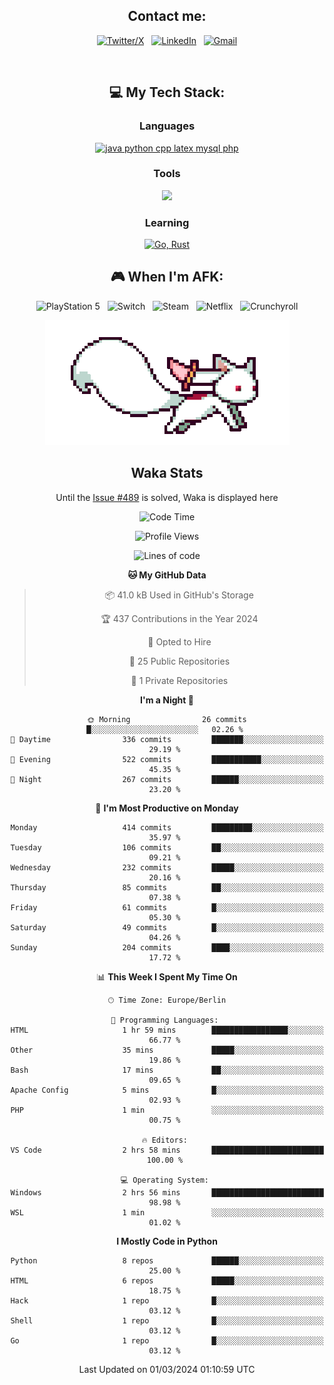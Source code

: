 <div align="center">

## Contact me:

[![Twitter/X](https://skillicons.dev/icons?i=twitter)](https://twitter.com/erikskopp) &nbsp;
[![LinkedIn](https://skillicons.dev/icons?i=linkedin)](www.linkedin.com/in/erik-skopp) &nbsp;
[![Gmail](https://skillicons.dev/icons?i=gmail)](mailto:skopp.erik@gmail.com)

<div align="center">
<br>

## 💻 My Tech Stack:

### Languages

[![java python cpp latex mysql php](https://skillicons.dev/icons?i=java,python,cpp,latex,mysql,php)](https://skillicons.dev)

### Tools

[![](https://skillicons.dev/icons?i=matlab,azure,bash,git,github,vscode)](https://skillicons.dev)

### Learning

[![Go, Rust](https://skillicons.dev/icons?i=go,rust)](https://skillicons.dev)

<!--
## 🏆 My Stats:

<p>
    <img height=175 alt="GitHub Stats" src="https://github-readme-stats.vercel.app/api?username=eskopp&show_icons=true&count_private=true&theme=dark" />&nbsp;&nbsp;
    <br><br>
    <img height=175 alt="Most Used Languages" src="https://github-readme-stats.vercel.app/api/top-langs/?username=eskopp&layout=compact&theme=dark" />&nbsp;&nbsp;
</p>
-->

## 🎮 When I'm AFK:

![PlayStation 5](https://img.shields.io/badge/Playstation%205-003791?style=for-the-badge&logo=playstation-5&logoColor=white) &nbsp;
![Switch](https://img.shields.io/badge/Switch-E60012?style=for-the-badge&logo=nintendo-switch&logoColor=white) &nbsp;
![Steam](https://img.shields.io/badge/steam-%23000000.svg?style=for-the-badge&logo=steam&logoColor=white) &nbsp;
![Netflix](https://img.shields.io/badge/Netflix-E50914?style=for-the-badge&logo=netflix&logoColor=white) &nbsp;
![Crunchyroll](https://img.shields.io/badge/Crunchyroll-F47521?style=for-the-badge&logo=crunchyroll&logoColor=white)



<center>
<img src="kyubey.gif" alt="Alt-Text" title="" >


## Waka Stats

<!-- You can view all stats here: [Waka-Stats](./Waka.md)--> 
  Until the [Issue #489](https://github.com/anmol098/waka-readme-stats/issues/499) is solved, Waka is displayed here 



<!--START_SECTION:waka-->
![Code Time](http://img.shields.io/badge/Code%20Time-54%20hrs%2014%20mins-blue)

![Profile Views](http://img.shields.io/badge/Profile%20Views-1-blue)

![Lines of code](https://img.shields.io/badge/From%20Hello%20World%20I%27ve%20Written-578.9%20thousand%20lines%20of%20code-blue)

**🐱 My GitHub Data** 

> 📦 41.0 kB Used in GitHub's Storage 
 > 
> 🏆 437 Contributions in the Year 2024
 > 
> 💼 Opted to Hire
 > 
> 📜 25 Public Repositories 
 > 
> 🔑 1 Private Repositories 
 > 
**I'm a Night 🦉** 

```text
🌞 Morning                26 commits          █░░░░░░░░░░░░░░░░░░░░░░░░   02.26 % 
🌆 Daytime                336 commits         ███████░░░░░░░░░░░░░░░░░░   29.19 % 
🌃 Evening                522 commits         ███████████░░░░░░░░░░░░░░   45.35 % 
🌙 Night                  267 commits         ██████░░░░░░░░░░░░░░░░░░░   23.20 % 
```
📅 **I'm Most Productive on Monday** 

```text
Monday                   414 commits         █████████░░░░░░░░░░░░░░░░   35.97 % 
Tuesday                  106 commits         ██░░░░░░░░░░░░░░░░░░░░░░░   09.21 % 
Wednesday                232 commits         █████░░░░░░░░░░░░░░░░░░░░   20.16 % 
Thursday                 85 commits          ██░░░░░░░░░░░░░░░░░░░░░░░   07.38 % 
Friday                   61 commits          █░░░░░░░░░░░░░░░░░░░░░░░░   05.30 % 
Saturday                 49 commits          █░░░░░░░░░░░░░░░░░░░░░░░░   04.26 % 
Sunday                   204 commits         ████░░░░░░░░░░░░░░░░░░░░░   17.72 % 
```


📊 **This Week I Spent My Time On** 

```text
🕑︎ Time Zone: Europe/Berlin

💬 Programming Languages: 
HTML                     1 hr 59 mins        █████████████████░░░░░░░░   66.77 % 
Other                    35 mins             █████░░░░░░░░░░░░░░░░░░░░   19.86 % 
Bash                     17 mins             ██░░░░░░░░░░░░░░░░░░░░░░░   09.65 % 
Apache Config            5 mins              █░░░░░░░░░░░░░░░░░░░░░░░░   02.93 % 
PHP                      1 min               ░░░░░░░░░░░░░░░░░░░░░░░░░   00.75 % 

🔥 Editors: 
VS Code                  2 hrs 58 mins       █████████████████████████   100.00 % 

💻 Operating System: 
Windows                  2 hrs 56 mins       █████████████████████████   98.98 % 
WSL                      1 min               ░░░░░░░░░░░░░░░░░░░░░░░░░   01.02 % 
```

**I Mostly Code in Python** 

```text
Python                   8 repos             ██████░░░░░░░░░░░░░░░░░░░   25.00 % 
HTML                     6 repos             █████░░░░░░░░░░░░░░░░░░░░   18.75 % 
Hack                     1 repo              █░░░░░░░░░░░░░░░░░░░░░░░░   03.12 % 
Shell                    1 repo              █░░░░░░░░░░░░░░░░░░░░░░░░   03.12 % 
Go                       1 repo              █░░░░░░░░░░░░░░░░░░░░░░░░   03.12 % 
```




 Last Updated on 01/03/2024 01:10:59 UTC
<!--END_SECTION:waka-->


</center>
</div>

